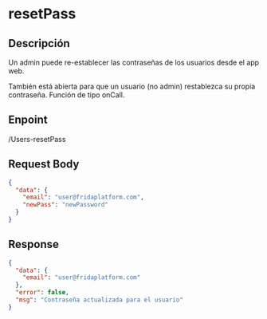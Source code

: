 # resetPass

## Descripción

Un admin puede re-establecer las contraseñas de los usuarios desde el app web.

También está abierta para que un usuario (no admin) restablezca su propia contraseña. Función de tipo onCall.

## Enpoint

/Users-resetPass

## Request Body

```json
{
  "data": {
    "email": "user@fridaplatform.com",
    "newPass": "newPassword"
  }
}
```

## Response

```json
{
  "data": {
    "email": "user@fridaplatform.com"
  },
  "error": false,
  "msg": "Contraseña actualizada para el usuario"
}
```
